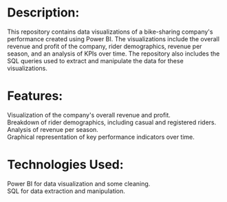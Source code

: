 # Description:
This repository contains data visualizations of a bike-sharing company's performance created using Power BI. The visualizations include the overall revenue and profit of the company, rider demographics, revenue per season, and an analysis of KPIs over time. The repository also includes the SQL queries used to extract and manipulate the data for these visualizations.

# Features:
Visualization of the company's overall revenue and profit.  
Breakdown of rider demographics, including casual and registered riders.  
Analysis of revenue per season.  
Graphical representation of key performance indicators over time.  

# Technologies Used:
Power BI for data visualization and some cleaning.  
SQL for data extraction and manipulation.  
